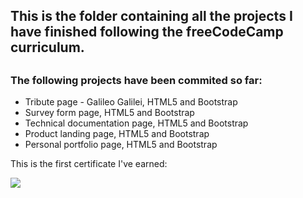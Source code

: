 <h2>This is the folder containing all the projects I have finished following the freeCodeCamp curriculum.<h2>

<h3>The following projects have been commited so far:</h3>
<ul>
  <li>Tribute page - Galileo Galilei, HTML5 and Bootstrap</li>
  <li>Survey form page, HTML5 and Bootstrap</li>
  <li>Technical documentation page, HTML5 and Bootstrap</li>
  <li>Product landing page, HTML5 and Bootstrap</li>
  <li>Personal portfolio page, HTML5 and Bootstrap</li>
</ul>

<p>This is the first certificate I've earned:</p>

<img src="https://www.imageupload.co.uk/images/2018/10/30/ResponsiveWebDesigncertification.png">
